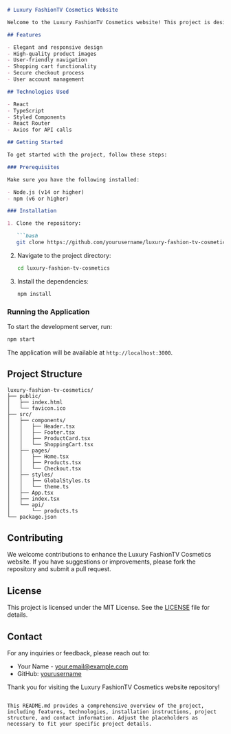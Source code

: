 ```markdown
# Luxury FashionTV Cosmetics Website

Welcome to the Luxury FashionTV Cosmetics website! This project is designed to provide an elegant and high-end online shopping experience for cosmetics enthusiasts. The website features a sophisticated design in pink and white colors, reflecting the luxury and style of the FashionTV brand.

## Features

- Elegant and responsive design
- High-quality product images
- User-friendly navigation
- Shopping cart functionality
- Secure checkout process
- User account management

## Technologies Used

- React
- TypeScript
- Styled Components
- React Router
- Axios for API calls

## Getting Started

To get started with the project, follow these steps:

### Prerequisites

Make sure you have the following installed:

- Node.js (v14 or higher)
- npm (v6 or higher)

### Installation

1. Clone the repository:

   ```bash
   git clone https://github.com/yourusername/luxury-fashion-tv-cosmetics.git
   ```

2. Navigate to the project directory:

   ```bash
   cd luxury-fashion-tv-cosmetics
   ```

3. Install the dependencies:

   ```bash
   npm install
   ```

### Running the Application

To start the development server, run:

```bash
npm start
```

The application will be available at `http://localhost:3000`.

## Project Structure

```
luxury-fashion-tv-cosmetics/
├── public/
│   ├── index.html
│   └── favicon.ico
├── src/
│   ├── components/
│   │   ├── Header.tsx
│   │   ├── Footer.tsx
│   │   ├── ProductCard.tsx
│   │   └── ShoppingCart.tsx
│   ├── pages/
│   │   ├── Home.tsx
│   │   ├── Products.tsx
│   │   └── Checkout.tsx
│   ├── styles/
│   │   ├── GlobalStyles.ts
│   │   └── theme.ts
│   ├── App.tsx
│   ├── index.tsx
│   └── api/
│       └── products.ts
└── package.json
```

## Contributing

We welcome contributions to enhance the Luxury FashionTV Cosmetics website. If you have suggestions or improvements, please fork the repository and submit a pull request.

## License

This project is licensed under the MIT License. See the [LICENSE](LICENSE) file for details.

## Contact

For any inquiries or feedback, please reach out to:

- Your Name - [your.email@example.com](mailto:your.email@example.com)
- GitHub: [yourusername](https://github.com/yourusername)

Thank you for visiting the Luxury FashionTV Cosmetics website repository!
```

This README.md provides a comprehensive overview of the project, including features, technologies, installation instructions, project structure, and contact information. Adjust the placeholders as necessary to fit your specific project details.